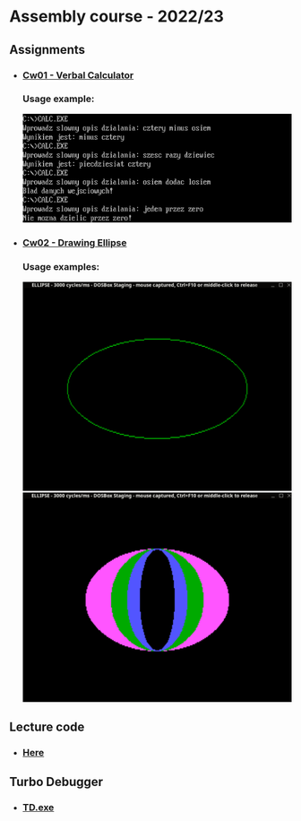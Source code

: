 # Assembly course - 2022/23
## Assignments
- ### [Cw01 - Verbal Calculator](assignments/cw01)
    ### Usage example:
    ![calc.exe usage example](images/calc.png)

- ### [Cw02 - Drawing Ellipse](assignments/cw02)
    ### Usage examples:
    ![ellipse.exe usage example 1](images/ellipse1.png)
    ![ellipse.exe usage example 2](images/ellipse2.png)
## Lecture code
- ### [Here](lectures)
## Turbo Debugger
- ### [TD.exe](helpers/TD.exe)